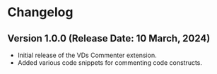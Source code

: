 # Changelog

## Version 1.0.0 (Release Date: 10 March, 2024)

- Initial release of the VDs Commenter extension.
- Added various code snippets for commenting code constructs.

